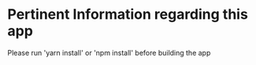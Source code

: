 # Pertinent Information regarding this app

Please run 'yarn install' or 'npm install' before building the app
